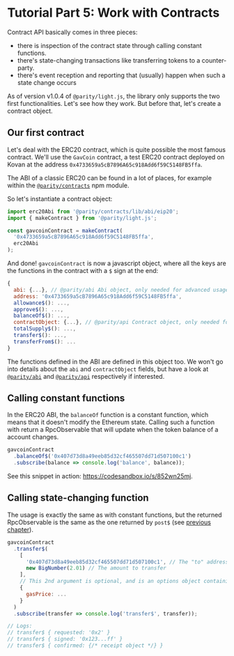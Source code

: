 # Tutorial Part 5: Work with Contracts

Contract API basically comes in three pieces:

- there is inspection of the contract state through calling constant functions.
- there's state-changing transactions like transferring tokens to a counter-party.
- there's event reception and reporting that (usually) happen when such a state change occurs

As of version v1.0.4 of `@parity/light.js`, the library only supports the two first functionalities. Let's see how they work. But before that, let's create a contract object.

## Our first contract

Let's deal with the ERC20 contract, which is quite possible the most famous contract. We'll use the `GavCoin` contract, a test ERC20 contract deployed on Kovan at the address `0x4733659a5cB7896A65c918Add6f59C5148FB5ffa`.

The ABI of a classic ERC20 can be found in a lot of places, for example within the [`@parity/contracts`](https://github.com/paritytech/js-libs/tree/master/packages/contracts) npm module.

So let's instantiate a contract object:

```javascript
import erc20Abi from '@parity/contracts/lib/abi/eip20';
import { makeContract } from '@parity/light.js';

const gavcoinContract = makeContract(
  '0x4733659a5cB7896A65c918Add6f59C5148FB5ffa',
  erc20Abi
);
```

And done! `gavcoinContract` is now a javascript object, where all the keys are the functions in the contract with a `$` sign at the end:

```javascript
{
  abi: {...}, // @parity/abi Abi object, only needed for advanced usage
  address: '0x4733659a5cB7896A65c918Add6f59C5148FB5ffa',
  allowance$(): ...,
  approve$(): ...,
  balanceOf$(): ...,
  contractObject: {...}, // @parity/api Contract object, only needed for advanced usage
  totalSupply$(): ...,
  transfer$(): ...,
  transferFrom$(): ...
}
```

The functions defined in the ABI are defined in this object too. We won't go into details about the `abi` and `contractObject` fields, but have a look at [`@parity/abi`](https://github.com/paritytech/js-libs/tree/master/packages/abi) and [`@parity/api`](https://github.com/paritytech/js-libs/tree/master/packages/api) respectively if interested.

## Calling constant functions

In the ERC20 ABI, the `balanceOf` function is a constant function, which means that it doesn't modify the Ethereum state. Calling such a function with return a RpcObservable that will update when the token balance of a account changes.

```javascript
gavcoinContract
  .balanceOf$('0x407d73d8a49eeb85d32cf465507dd71d507100c1')
  .subscribe(balance => console.log('balance', balance));
```

See this snippet in action: https://codesandbox.io/s/852wn25mj.

## Calling state-changing function

The usage is exactly the same as with constant functions, but the returned RpcObservable is the same as the one returned by `post$` (see [previous chapter](/guides/tutorial4-send-a-transaction.html)).

```javascript
gavcoinContract
  .transfer$(
    [
      '0x407d73d8a49eeb85d32cf465507dd71d507100c1', // The "to" address
      new BigNumber(2.01) // The amount to transfer
    ],
    // This 2nd argument is optional, and is an options object containing the following fields:
    {
      gasPrice: ...
    }
  )
  .subscribe(transfer => console.log('transfer$', transfer));

// Logs:
// transfer$ { requested: '0x2' }
// transfer$ { signed: '0x123...ff' }
// transfer$ { confirmed: {/* receipt object */} }
```
